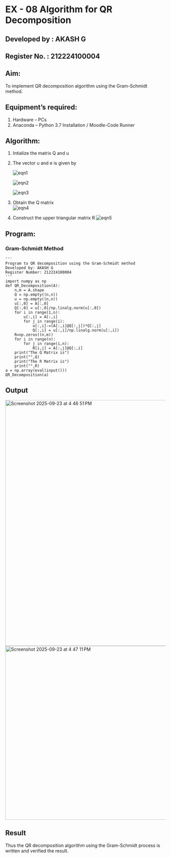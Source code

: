 # EX - 08 Algorithm for QR Decomposition
## Developed by : AKASH G
## Register No. : 212224100004
## Aim:
To implement QR decomposition algorithm using the Gram-Schmidt method.
## Equipment’s required:
1.	Hardware – PCs
2.	Anaconda – Python 3.7 Installation / Moodle-Code Runner
## Algorithm:
1.	Intialize the matrix Q and u
2.	The vector u and e is given by

    ![eqn1](./ex4.jpg)

    ![eqn2](./ex6.jpg)

    ![eqn3](./ex3.jpg)

3.	Obtain the Q matrix   
    ![eqn4](./ex1.jpg)
4.	Construct the upper triangular matrix R
    ![eqn5](./ex2.jpg)

## Program:
### Gram-Schmidt Method
```
''' 
Program to QR decomposition using the Gram-Schmidt method
Developed by: AKASH G
Register Number: 212224100004
'''
import numpy as np
def QR_Decomposition(A):
    n,m = A.shape
    Q = np.empty((n,n))
    u = np.empty((n,n))
    u[:,0] = A[:,0]
    Q[:,0] = u[:,0]/np.linalg.norm(u[:,0])
    for i in range(1,n):
        u[:,i] = A[:,i]
        for j in range(i):
            u[:,i]-=(A[:,i]@Q[:,j])*Q[:,j]
            Q[:,i] = u[:,i]/np.linalg.norm(u[:,i])
    R=np.zeros((n,m))
    for i in range(n):
        for j in range(i,n):
            R[i,j] = A[:,j]@Q[:,i]
    print("The Q Matrix is")
    print("",Q)
    print("The R Matrix is")
    print("",R)
a = np.array(eval(input()))
QR_Decomposition(a)

```

## Output

<img width="1132" height="772" alt="Screenshot 2025-09-23 at 4 46 51 PM" src="https://github.com/user-attachments/assets/b5baa738-c103-4dd1-84b9-e9a4bfa9d5b5" />
<img width="944" height="546" alt="Screenshot 2025-09-23 at 4 47 11 PM" src="https://github.com/user-attachments/assets/95779ed1-ee3d-48b2-80e7-05918e0f4472" />



## Result
Thus the QR decomposition algorithm using the Gram-Schmidt process is written and verified the result.
